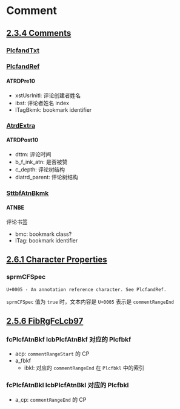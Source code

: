 # Comment

## [2.3.4 Comments](https://learn.microsoft.com/en-us/openspecs/office_file_formats/ms-doc/486f5a89-fba5-412f-8ac6-1c551654ddcd)

### [PlcfandTxt](https://learn.microsoft.com/en-us/openspecs/office_file_formats/ms-doc/ac1c69d1-b6b9-4d2c-8cc6-4300e0ee5921)

### [PlcfandRef](https://learn.microsoft.com/en-us/openspecs/office_file_formats/ms-doc/9d82ca25-ff21-488c-bee2-dd654935c65a)

#### ATRDPre10

- xstUsrInitl: 评论创建者姓名
- ibst: 评论者姓名 index
- lTagBkmk: bookmark identifier

### [AtrdExtra](https://learn.microsoft.com/en-us/openspecs/office_file_formats/ms-doc/1b6a50f8-de0c-4020-bce0-06e24660c928)

#### ATRDPost10

- dttm: 评论时间
- b_f_ink_atn: 是否被赞
- c_depth: 评论树结构
- diatrd_parent: 评论树结构

### [SttbfAtnBkmk](https://learn.microsoft.com/en-us/openspecs/office_file_formats/ms-doc/22d288b9-4d91-4dc6-a2e4-0bb847a1b6a1)

#### ATNBE

评论书签

- bmc: bookmark class?
- lTag: bookmark identifier

## [2.6.1 Character Properties](https://learn.microsoft.com/en-us/openspecs/office_file_formats/ms-doc/7022285b-9621-42e9-ad4d-4e02c115ef18)

### sprmCFSpec

`U+0005 - An annotation reference character. See PlcfandRef.`

`sprmCFSpec` 值为 `true` 时，文本内容是 `U+0005` 表示是 `commentRangeEnd`

## [2.5.6 FibRgFcLcb97](https://learn.microsoft.com/en-us/openspecs/office_file_formats/ms-doc/0c9df81f-98d0-454e-ad84-b612cd05b1a4)

### fcPlcfAtnBkf lcbPlcfAtnBkf 对应的 Plcfbkf

- acp: `commentRangeStart` 的 CP
- a_fbkf
  - ibkl: 对应的 `commentRangeEnd` 在 `Plcfbkl` 中的索引

### fcPlcfAtnBkl lcbPlcfAtnBkl 对应的 Plcfbkl

- a_cp: `commentRangeEnd` 的 CP

